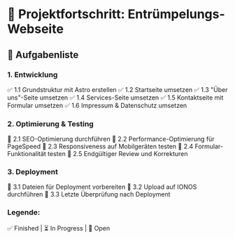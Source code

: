 # 🚀 Projektfortschritt: Entrümpelungs-Webseite

## 📌 Aufgabenliste

### **1. Entwicklung**
✅ 1.1 Grundstruktur mit Astro erstellen
✅ 1.2 Startseite umsetzen 
✅ 1.3 "Über uns"-Seite umsetzen 
✅ 1.4 Services-Seite umsetzen 
✅ 1.5 Kontaktseite mit Formular umsetzen 
✅ 1.6 Impressum & Datenschutz umsetzen 

### **2. Optimierung & Testing**
🔲 2.1 SEO-Optimierung durchführen 
🔲 2.2 Performance-Optimierung für PageSpeed 
🔲 2.3 Responsiveness auf Mobilgeräten testen 
🔲 2.4 Formular-Funktionalität testen 
🔲 2.5 Endgültiger Review und Korrekturen 

### **3. Deployment**
🔲 3.1 Dateien für Deployment vorbereiten 
🔲 3.2 Upload auf IONOS durchführen 
🔲 3.3 Letzte Überprüfung nach Deployment 

### **Legende:**
✅ Finished | ⏳ In Progress | 🔲 Open

